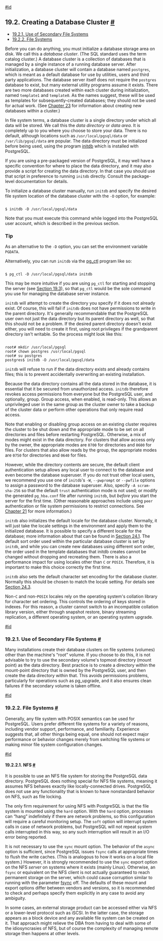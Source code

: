 [#id](#CREATING-CLUSTER)

## 19.2. Creating a Database Cluster [#](#CREATING-CLUSTER)

  * [19.2.1. Use of Secondary File Systems](creating-cluster#CREATING-CLUSTER-MOUNT-POINTS)
  * [19.2.2. File Systems](creating-cluster#CREATING-CLUSTER-FILESYSTEM)



Before you can do anything, you must initialize a database storage area on disk. We call this a *database cluster*. (The SQL standard uses the term catalog cluster.) A database cluster is a collection of databases that is managed by a single instance of a running database server. After initialization, a database cluster will contain a database named `postgres`, which is meant as a default database for use by utilities, users and third party applications. The database server itself does not require the `postgres` database to exist, but many external utility programs assume it exists. There are two more databases created within each cluster during initialization, named `template1` and `template0`. As the names suggest, these will be used as templates for subsequently-created databases; they should not be used for actual work. (See [Chapter 23](managing-databases) for information about creating new databases within a cluster.)

In file system terms, a database cluster is a single directory under which all data will be stored. We call this the *data directory* or *data area*. It is completely up to you where you choose to store your data. There is no default, although locations such as `/usr/local/pgsql/data` or `/var/lib/pgsql/data` are popular. The data directory must be initialized before being used, using the program [initdb](app-initdb) which is installed with PostgreSQL.

If you are using a pre-packaged version of PostgreSQL, it may well have a specific convention for where to place the data directory, and it may also provide a script for creating the data directory. In that case you should use that script in preference to running `initdb` directly. Consult the package-level documentation for details.

To initialize a database cluster manually, run `initdb` and specify the desired file system location of the database cluster with the `-D` option, for example:

```

$ initdb -D /usr/local/pgsql/data
```

Note that you must execute this command while logged into the PostgreSQL user account, which is described in the previous section.

### Tip

As an alternative to the `-D` option, you can set the environment variable `PGDATA`.

Alternatively, you can run `initdb` via the [pg\_ctl](app-pg-ctl) program like so:

```

$ pg_ctl -D /usr/local/pgsql/data initdb
```

This may be more intuitive if you are using `pg_ctl` for starting and stopping the server (see [Section 19.3](server-start)), so that `pg_ctl` would be the sole command you use for managing the database server instance.

`initdb` will attempt to create the directory you specify if it does not already exist. Of course, this will fail if `initdb` does not have permissions to write in the parent directory. It's generally recommendable that the PostgreSQL user own not just the data directory but its parent directory as well, so that this should not be a problem. If the desired parent directory doesn't exist either, you will need to create it first, using root privileges if the grandparent directory isn't writable. So the process might look like this:

```

root# mkdir /usr/local/pgsql
root# chown postgres /usr/local/pgsql
root# su postgres
postgres$ initdb -D /usr/local/pgsql/data
```

`initdb` will refuse to run if the data directory exists and already contains files; this is to prevent accidentally overwriting an existing installation.

Because the data directory contains all the data stored in the database, it is essential that it be secured from unauthorized access. `initdb` therefore revokes access permissions from everyone but the PostgreSQL user, and optionally, group. Group access, when enabled, is read-only. This allows an unprivileged user in the same group as the cluster owner to take a backup of the cluster data or perform other operations that only require read access.

Note that enabling or disabling group access on an existing cluster requires the cluster to be shut down and the appropriate mode to be set on all directories and files before restarting PostgreSQL. Otherwise, a mix of modes might exist in the data directory. For clusters that allow access only by the owner, the appropriate modes are `0700` for directories and `0600` for files. For clusters that also allow reads by the group, the appropriate modes are `0750` for directories and `0640` for files.

However, while the directory contents are secure, the default client authentication setup allows any local user to connect to the database and even become the database superuser. If you do not trust other local users, we recommend you use one of `initdb`'s `-W`, `--pwprompt` or `--pwfile` options to assign a password to the database superuser. Also, specify `-A scram-sha-256` so that the default `trust` authentication mode is not used; or modify the generated `pg_hba.conf` file after running `initdb`, but *before* you start the server for the first time. (Other reasonable approaches include using `peer` authentication or file system permissions to restrict connections. See [Chapter 21](client-authentication) for more information.)

`initdb` also initializes the default locale for the database cluster. Normally, it will just take the locale settings in the environment and apply them to the initialized database. It is possible to specify a different locale for the database; more information about that can be found in [Section 24.1](locale). The default sort order used within the particular database cluster is set by `initdb`, and while you can create new databases using different sort order, the order used in the template databases that initdb creates cannot be changed without dropping and recreating them. There is also a performance impact for using locales other than `C` or `POSIX`. Therefore, it is important to make this choice correctly the first time.

`initdb` also sets the default character set encoding for the database cluster. Normally this should be chosen to match the locale setting. For details see [Section 24.3](multibyte).

Non-`C` and non-`POSIX` locales rely on the operating system's collation library for character set ordering. This controls the ordering of keys stored in indexes. For this reason, a cluster cannot switch to an incompatible collation library version, either through snapshot restore, binary streaming replication, a different operating system, or an operating system upgrade.

[#id](#CREATING-CLUSTER-MOUNT-POINTS)

### 19.2.1. Use of Secondary File Systems [#](#CREATING-CLUSTER-MOUNT-POINTS)



Many installations create their database clusters on file systems (volumes) other than the machine's “root” volume. If you choose to do this, it is not advisable to try to use the secondary volume's topmost directory (mount point) as the data directory. Best practice is to create a directory within the mount-point directory that is owned by the PostgreSQL user, and then create the data directory within that. This avoids permissions problems, particularly for operations such as pg\_upgrade, and it also ensures clean failures if the secondary volume is taken offline.

[#id](#CREATING-CLUSTER-FILESYSTEM)

### 19.2.2. File Systems [#](#CREATING-CLUSTER-FILESYSTEM)

Generally, any file system with POSIX semantics can be used for PostgreSQL. Users prefer different file systems for a variety of reasons, including vendor support, performance, and familiarity. Experience suggests that, all other things being equal, one should not expect major performance or behavior changes merely from switching file systems or making minor file system configuration changes.

[#id](#CREATING-CLUSTER-NFS)

#### 19.2.2.1. NFS [#](#CREATING-CLUSTER-NFS)



It is possible to use an NFS file system for storing the PostgreSQL data directory. PostgreSQL does nothing special for NFS file systems, meaning it assumes NFS behaves exactly like locally-connected drives. PostgreSQL does not use any functionality that is known to have nonstandard behavior on NFS, such as file locking.

The only firm requirement for using NFS with PostgreSQL is that the file system is mounted using the `hard` option. With the `hard` option, processes can “hang” indefinitely if there are network problems, so this configuration will require a careful monitoring setup. The `soft` option will interrupt system calls in case of network problems, but PostgreSQL will not repeat system calls interrupted in this way, so any such interruption will result in an I/O error being reported.

It is not necessary to use the `sync` mount option. The behavior of the `async` option is sufficient, since PostgreSQL issues `fsync` calls at appropriate times to flush the write caches. (This is analogous to how it works on a local file system.) However, it is strongly recommended to use the `sync` export option on the NFS *server* on systems where it exists (mainly Linux). Otherwise, an `fsync` or equivalent on the NFS client is not actually guaranteed to reach permanent storage on the server, which could cause corruption similar to running with the parameter [fsync](runtime-config-wal#GUC-FSYNC) off. The defaults of these mount and export options differ between vendors and versions, so it is recommended to check and perhaps specify them explicitly in any case to avoid any ambiguity.

In some cases, an external storage product can be accessed either via NFS or a lower-level protocol such as iSCSI. In the latter case, the storage appears as a block device and any available file system can be created on it. That approach might relieve the DBA from having to deal with some of the idiosyncrasies of NFS, but of course the complexity of managing remote storage then happens at other levels.